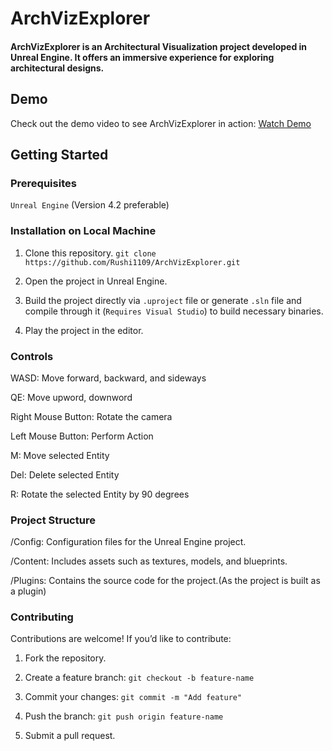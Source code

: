 # ArchVizExplorer

#### ArchVizExplorer is an Architectural Visualization project developed in Unreal Engine. It offers an immersive experience for exploring architectural designs.

## Demo

Check out the demo video to see ArchVizExplorer in action: [Watch Demo](https://youtu.be/AYWfxuPDNos?si=bVby1RRvT_2v209B)

## Getting Started
### Prerequisites

`Unreal Engine` (Version 4.2 preferable)

### Installation on Local Machine
1. Clone this repository.
`git clone https://github.com/Rushi1109/ArchVizExplorer.git`

2. Open the project in Unreal Engine.

3. Build the project directly via `.uproject` file or generate `.sln` file and compile through it (`Requires Visual Studio`) to build necessary binaries.

4. Play the project in the editor.

### Controls
WASD: Move forward, backward, and sideways

QE: Move upword, downword

Right Mouse Button: Rotate the camera

Left Mouse Button: Perform Action

M: Move selected Entity

Del: Delete selected Entity

R: Rotate the selected Entity by 90 degrees

### Project Structure

/Config: Configuration files for the Unreal Engine project.

/Content: Includes assets such as textures, models, and blueprints.

/Plugins: Contains the source code for the project.(As the project is built as a plugin)

### Contributing
Contributions are welcome! If you’d like to contribute:

1. Fork the repository.

2. Create a feature branch:
`git checkout -b feature-name`

3. Commit your changes:
`git commit -m "Add feature"`

4. Push the branch:
`git push origin feature-name`

5. Submit a pull request.